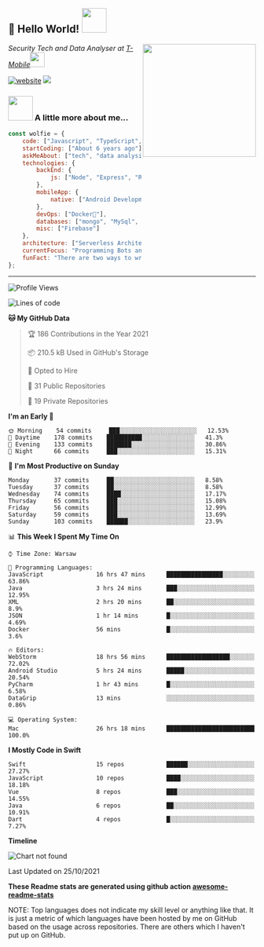 <h2>👋 Hello World! <img src="https://media.giphy.com/media/12oufCB0MyZ1Go/giphy.gif" width="50"></h2>
<img align='right' src="https://media.giphy.com/media/M9gbBd9nbDrOTu1Mqx/giphy.gif" width="230">
<p><em>Security Tech and Data Analyser at <a href="https://www.t-mobile.pl/">T-Mobile</a><img src="https://media.giphy.com/media/WUlplcMpOCEmTGBtBW/giphy.gif" width="30"> 
</em></p>

[![website](https://img.shields.io/badge/Website-46a2f1.svg?&style=flat-square&logo=Google-Chrome&logoColor=white&link=https://anmolsingh.me/)](http://radzionkow.net)
![](https://visitor-badge.glitch.me/badge?page_id=anmol098.anmol098)

### <img src="https://media.giphy.com/media/VgCDAzcKvsR6OM0uWg/giphy.gif" width="50"> A little more about me...  

```javascript
const wolfie = {
    code: ["Javascript", "TypeScript", "Java", "C++", "HTML"],
    startCoding: ["About 6 years ago"],
    askMeAbout: ["tech", "data analysis", "web dev", "designing", "books"],
    technologies: {
        backEnd: {
            js: ["Node", "Express", "React", "Angular", "Vue"],
        },
        mobileApp: {
            native: ["Android Development"]
        },
        devOps: ["Docker🐳"],
        databases: ["mongo", "MySql", "postgreSQL"],
        misc: ["Firebase"]
    },
    architecture: ["Serverless Architecture", "Progressive web applications", "Single page applications", "Data managment"],
    currentFocus: "Programming Bots and Machine Learning",
    funFact: "There are two ways to write error-free programs; only the third one works"
};
```
---
<!--START_SECTION:waka-->
![Profile Views](http://img.shields.io/badge/Profile%20Views-605-blue)

![Lines of code](https://img.shields.io/badge/From%20Hello%20World%20I%27ve%20Written-1.0%20million%20lines%20of%20code-blue)

**🐱 My GitHub Data** 

> 🏆 186 Contributions in the Year 2021
 > 
> 📦 210.5 kB Used in GitHub's Storage 
 > 
> 💼 Opted to Hire
 > 
> 📜 31 Public Repositories 
 > 
> 🔑 19 Private Repositories  
 > 
**I'm an Early 🐤** 

```text
🌞 Morning    54 commits     ███░░░░░░░░░░░░░░░░░░░░░░   12.53% 
🌆 Daytime    178 commits    ██████████░░░░░░░░░░░░░░░   41.3% 
🌃 Evening    133 commits    ███████░░░░░░░░░░░░░░░░░░   30.86% 
🌙 Night      66 commits     ███░░░░░░░░░░░░░░░░░░░░░░   15.31%

```
📅 **I'm Most Productive on Sunday** 

```text
Monday       37 commits     ██░░░░░░░░░░░░░░░░░░░░░░░   8.58% 
Tuesday      37 commits     ██░░░░░░░░░░░░░░░░░░░░░░░   8.58% 
Wednesday    74 commits     ████░░░░░░░░░░░░░░░░░░░░░   17.17% 
Thursday     65 commits     ███░░░░░░░░░░░░░░░░░░░░░░   15.08% 
Friday       56 commits     ███░░░░░░░░░░░░░░░░░░░░░░   12.99% 
Saturday     59 commits     ███░░░░░░░░░░░░░░░░░░░░░░   13.69% 
Sunday       103 commits    ██████░░░░░░░░░░░░░░░░░░░   23.9%

```


📊 **This Week I Spent My Time On** 

```text
⌚︎ Time Zone: Warsaw

💬 Programming Languages: 
JavaScript               16 hrs 47 mins      ████████████████░░░░░░░░░   63.86% 
Java                     3 hrs 24 mins       ███░░░░░░░░░░░░░░░░░░░░░░   12.95% 
XML                      2 hrs 20 mins       ██░░░░░░░░░░░░░░░░░░░░░░░   8.9% 
JSON                     1 hr 14 mins        █░░░░░░░░░░░░░░░░░░░░░░░░   4.69% 
Docker                   56 mins             █░░░░░░░░░░░░░░░░░░░░░░░░   3.6%

🔥 Editors: 
WebStorm                 18 hrs 56 mins      ██████████████████░░░░░░░   72.02% 
Android Studio           5 hrs 24 mins       █████░░░░░░░░░░░░░░░░░░░░   20.54% 
PyCharm                  1 hr 43 mins        █░░░░░░░░░░░░░░░░░░░░░░░░   6.58% 
DataGrip                 13 mins             ░░░░░░░░░░░░░░░░░░░░░░░░░   0.86%

💻 Operating System: 
Mac                      26 hrs 18 mins      █████████████████████████   100.0%

```

**I Mostly Code in Swift** 

```text
Swift                    15 repos            ██████░░░░░░░░░░░░░░░░░░░   27.27% 
JavaScript               10 repos            ████░░░░░░░░░░░░░░░░░░░░░   18.18% 
Vue                      8 repos             ███░░░░░░░░░░░░░░░░░░░░░░   14.55% 
Java                     6 repos             ██░░░░░░░░░░░░░░░░░░░░░░░   10.91% 
Dart                     4 repos             █░░░░░░░░░░░░░░░░░░░░░░░░   7.27%

```


**Timeline**

![Chart not found](https://raw.githubusercontent.com/anmol098/anmol098/master/charts/bar_graph.png) 


 Last Updated on 25/10/2021
<!--END_SECTION:waka-->

**These Readme stats are generated using github action [awesome-readme-stats](https://github.com/anmol098/waka-readme-stats)**

NOTE: Top languages does not indicate my skill level or anything like that. It is just a metric of which languages have been hosted by me on GitHub based on the usage across repositories. There are others which I haven't put up on GitHub.
